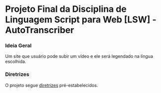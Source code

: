 # Projeto Final da Disciplina de Linguagem Script para Web [LSW] - AutoTranscriber

### Ideia Geral

Um site que usuário pode subir um vídeo e ele será legendado na língua escolhida.

### Diretrizes

O projeto segue [diretrizes](DIRETRIZES.md) pré-estabelecidos.